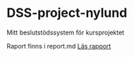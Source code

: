 # DSS-project-nylund
Mitt beslutstödssystem för kursprojektet

Raport finns i report.md
[Läs rapport](./report.md)